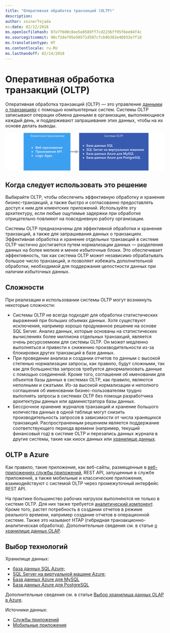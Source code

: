 ```yaml
---
title: "Оперативная обработка транзакций (OLTP)"
description: 
author: zoinerTejada
ms:date: 02/12/2018
ms.openlocfilehash: 07e7f680c8ee5e8589ff7cd2236ff95f6ee84f4c
ms.sourcegitcommit: 90cf2de795e50571d597cfcb9b302e48933e7f18
ms.translationtype: HT
ms.contentlocale: ru-RU
ms.lasthandoff: 02/14/2018
---
```

# <a name="online-transaction-processing-oltp"></a>Оперативная обработка транзакций (OLTP)

Оперативная обработка транзакций (OLTP) — это управление [данными о транзакциях](../concepts/transactional-data.md) с помощью компьютерных систем. Системы OLTP записывают операции обмена данными в организации, выполняющиеся каждый день, и поддерживают запрашивание этих данных, чтобы на их основе делать выводы.

![OLTP в Azure](./images/oltp-data-pipeline.png)

## <a name="when-to-use-this-solution"></a>Когда следует использовать это решение

Выбирайте OLTP, чтобы обеспечить эффективную обработку и хранение бизнес-транзакций, а также быстро и согласованно предоставлять доступ к ним для клиентских приложений. Используйте эту архитектуру, если любые ощутимые задержки при обработке отрицательно повлияют на повседневную работу организации.

Системы OLTP предназначены для эффективной обработки и хранения транзакций, а также для запрашивания данных о транзакциях. Эффективная обработка и хранение отдельных транзакций в системе OLTP частично достигается путем нормализации данных &mdash; разделения данных на более мелкие и менее избыточные блоки. Это обеспечивает эффективность, так как система OLTP может независимо обрабатывать большое число транзакций, и позволяет избежать дополнительной обработки, необходимой для поддержания целостности данных при наличии избыточных данных.

## <a name="challenges"></a>Сложности
При реализации и использовании системы OLTP могут возникнуть некоторые сложности:

- Системы OLTP не всегда подходят для обработки статистических выражений при больших объемах данных. Хотя существуют исключения, например хорошо продуманное решение на основе SQL Server. Анализ данных, которые основаны на статистических вычислениях более миллиона отдельных транзакций, является очень ресурсоемким для системы OLTP. Он может медленно выполняться и привести к снижению производительности из-за блокировки других транзакций в базе данных.
- При проведении анализа и создании отчетов по данным с высокой степенью нормализации запросы, как правило, будут сложными, так как для большинства запросов требуется денормализовать данные с помощью соединений. Кроме того, соглашения об именовании для объектов базы данных в системах OLTP, как правило, являются неполными и сжатыми. Из-за высокой нормализации и неполного соглашения об именовании бизнес-пользователям трудно выполнять запросы в системах OLTP без помощи разработчика архитектуры данных или администратора базы данных.
- Бессрочное хранение журналов транзакций и хранение большого количества данных в одной таблице могут снизить производительность запросов в зависимости от числа хранящихся транзакций. Распространенным решением является поддержание соответствующего периода времени (например, текущий финансовый год) в системе OLTP и перезапись данных журнала в другие системы, такие как киоск данных или [хранилище данных](../technology-choices/data-warehouses.md).

## <a name="oltp-in-azure"></a>OLTP в Azure

Как правило, такие приложения, как веб-сайты, размещенные в [веб-приложениях службы приложений](/azure/app-service/app-service-web-overview), REST API, запущенные в службе приложений, а также мобильные и классические приложения, взаимодействуют с системой OLTP через промежуточный интерфейс REST API.

На практике большинство рабочих нагрузок выполняются не только в системе OLTP. Для них также требуется [аналитический компонент](../scenarios/online-analytical-processing.md). Кроме того, растет потребность в создании отчетов в режиме реального времени, например создание отчетов в операционной системе. Также это называют HTAP (гибридная транзакционно-аналитическая обработка). Дополнительные сведения см. в статье [о хранилище данных OLAP](../technology-choices/olap-data-stores.md).

## <a name="technology-choices"></a>Выбор технологий

Хранилище данных:

- [база данных SQL Azure;](/azure/sql-database/)
- [SQL Server на виртуальной машине Azure](/azure/virtual-machines/windows/sql/virtual-machines-windows-sql-server-iaas-overview?toc=%2Fazure%2Fvirtual-machines%2Fwindows%2Ftoc.json);
- [База данных Azure для MySQL](/azure/mysql/)
- [База данных Azure для PostgreSQL](/azure/postgresql/)

Дополнительные сведения см. в статье [Выбор хранилища данных OLAP в Azure](../technology-choices/oltp-data-stores.md).

Источники данных:

- [Службы приложений](/azure/app-service/)
- [Мобильные приложения](/azure/app-service-mobile/)

